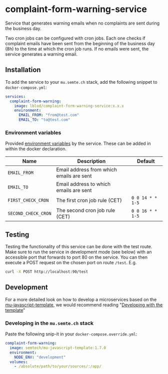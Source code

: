 # complaint-form-warning-service

Service that generates warning emails when no complaints are sent during the
business day.

Two cron jobs can be configured with cron jobs. Each one checks if complaint
emails have been sent from the beginning of the business day (8h) to the time
at which the cron job runs. If no emails were sent, the service generates a
warning email.

## Installation

To add the service to your `mu.semte.ch` stack, add the following snippet to
`docker-compose.yml`:

```yaml
services:
  complaint-form-warning:
    image: lblod/complaint-form-warning-service:x.x.x
    environment:
      EMAIL_FROM: "from@test.com"
      EMAIL_TO: "to@test.com"
```

### Environment variables

Provided [environment
variables](https://docs.docker.com/compose/environment-variables/) by the
service. These can be added in within the docker declaration.

| Name                | Description                              | Default                         |
| ------------------- | ---------------------------------------- | ------------------------------- |
| `EMAIL_FROM`        | Email address from which emails are sent |                                 |
| `EMAIL_TO`          | Email address to which emails are sent   |                                 |
| `FIRST_CHECK_CRON`  | The first cron job rule (CET)            | `0 0 14 * * 1-5`                |
| `SECOND_CHECK_CRON` | The second cron job rule (CET)           | `0 0 16 * * 1-5`                |

## Testing

Testing the functionality of this service can be done with the test route. Make
sure to run the service in development mode (see below) with an accessible port
that forwards to port 80 on the service. You can then execute a POST request on
the chosen port on route `/test`. E.g.

```bash
curl -X POST http://localhost:90/test
```

## Development

For a more detailed look on how to develop a microservices based on the
[mu-javascript-template](https://github.com/mu-semtech/mu-javascript-template),
we would recommend reading "[Developing with the
template](https://github.com/mu-semtech/mu-javascript-template#developing-with-the-template)"

### Developing in the `mu.semte.ch` stack

Paste the following snip-it in your `docker-compose.override.yml`:

````yaml  
complaint-form-warning:
  image: semtech/mu-javascript-template:1.7.0
  environment:
    NODE_ENV: "development"
  volumes:
    - /absolute/path/to/your/sources/:/app/
````
